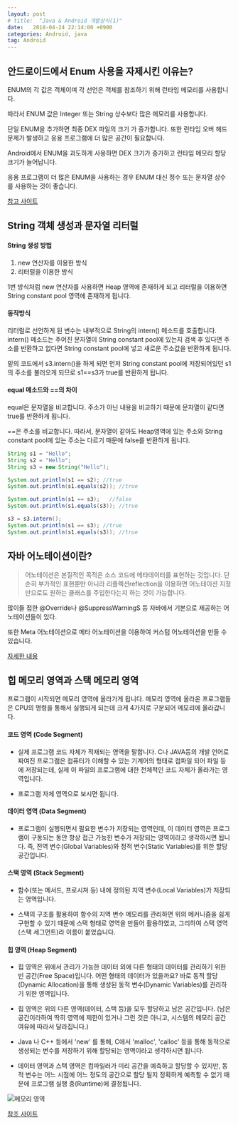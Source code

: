 ```yaml
---
layout: post
# title:  "Java & Android 개발상식(1)"
date:   2018-04-24 22:14:00 +0900
categories: Android, java
tag: Android
---
```


## 안드로이드에서 Enum 사용을 자제시킨 이유는?

ENUM의 각 값은 객체이며 각 선언은 객체를 참조하기 위해 런타임 메모리를 사용합니다.

따라서 ENUM 값은 Integer 또는 String 상수보다 많은 메모리를 사용합니다.

단일 ENUM을 추가하면 최종 DEX 파일의 크기 가 증가합니다. 또한 런타임 오버 헤드 문제가 발생하고 응용 프로그램에 더 많은 공간이 필요합니다.

Android에서 ENUM을 과도하게 사용하면 DEX 크기가 증가하고 런타임 메모리 할당 크기가 늘어납니다.

응용 프로그램이 더 많은 ENUM을 사용하는 경우 ENUM 대신 정수 또는 문자열 상수를 사용하는 것이 좋습니다.

[참고 사이트](https://brunch.co.kr/@oemilk/94)

## String 객체 생성과 문자열 리터럴

#### String 생성 방법

1. new 연산자를 이용한 방식
2. 리터럴을 이용한 방식

1번 방식처럼 new 연산자를 사용하면 Heap 영역에 존재하게 되고 리터럴을 이용하면 String constant pool 영역에 존재하게 됩니다.

#### 동작방식

리터럴로 선언하게 된 변수는 내부적으로 String의 intern() 메소드를 호출합니다. intern() 메소드는 주어진 문자열이 String constant pool에 있는지 검색 후 있다면 주소를 반환하고 없다면 String constant pool에 넣고 새로운 주소값을 반환하게 됩니다.

밑의 코드에서 s3.intern()을 하게 되면 먼저 String constant pool에 저장되어있던 s1의 주소를 불러오게 되므로 s1==s3가 true를 반환하게 됩니다.

#### equal 메소드와 ==의 차이

equal은 문자열을 비교합니다. 주소가 아닌 내용을 비교하기 때문에 문자열이 같다면 true를 반환하게 됩니다.

==은 주소를 비교합니다. 따라서, 문자열이 같아도 Heap영역에 있는 주소와 String constant pool에 있는 주소는 다르기 때문에 false를 반환하게 됩니다.

``` java
String s1 = "Hello";
String s2 = "Hello";
String s3 = new String("Hello");

System.out.println(s1 == s2); //true
System.out.println(s1.equals(s2)); //true

System.out.println(s1 == s3);   //false
System.out.println(s1.equals(s3)); //true

s3 = s3.intern();
System.out.println(s1 == s3); //true
System.out.println(s1.equals(s3)); //true
```
## 자바 어노테이션이란?

> 어노테이션은 본질적인 목적은 소스 코드에 메타데이터를 표현하는 것입니다. 단순히 부가적인 표현뿐만 아니라 리플렉션reflection을 이용하면 어노테이션 지정만으로도 원하는 클래스를 주입한다는지 하는 것이 가능합니다.

많이들 접한 @Override나 @SuppressWarningS 등 자바에서 기본으로 제공하는 어노테이션들이 있다.

또한 Meta 어노테이션으로 메타 어노테이션을 이용하여 커스텀 어노테이션을 만들 수 있습니다.

[자세한 내용](http://jdm.kr/blog/216)

## 힙 메모리 영역과 스택 메모리 영역

프로그램이 시작되면 메모리 영역에 올라가게 됩니다. 메모리 영역에 올라온 프로그램들은 CPU의 명령을 통해서 실행되게 되는데 크게 4가지로 구분되어 메모리에 올라갑니다.

#### 코드 영역 (Code Segment)

- 실제 프로그램 코드 자체가 적재되는 영역을 말합니다. C나 JAVA등의 개발 언어로 짜여진 프로그램은 컴퓨터가 이해할 수 있는 기계어의 형태로 컴파일 되어 파일 등에 저장되는데, 실제 이 파일의 프로그램에 대한 전체적인 코드 자체가 올라가는 영역입니다.

- 프로그램 자체 영역으로 보시면 됩니다.

#### 데이터 영역 (Data Segment)

- 프로그램이 실행되면서 필요한 변수가 저장되는 영역인데, 이 데이터 영역은 프로그램이 구동되는 동안 항상 접근 가능한 변수가 저장되는 영역이라고 생각하시면 됩니다. 즉, 전역 변수(Global Variables)와 정적 변수(Static Variables)를 위한 할당 공간입니다.

#### 스택 영역 (Stack Segment)

- 함수(또는 메서드, 프로시져 등) 내에 정의된 지역 변수(Local Variables)가 저장되는 영역입니다.

- 스택의 구조를 활용하여 함수의 지역 변수 메모리를 관리하면 위의 메커니즘을 쉽게 구현할 수 있기 때문에 스택 형태로 영역을 만들어 활용하였고, 그리하여 스택 영역(스택 세그먼트)라 이름이 붙었습니다.

#### 힙 영역 (Heap Segment)

- 힙 영역은 위에서 관리가 가능한 데이터 외에 다른 형태의 데이터를 관리하기 위한 빈 공간(Free Space)입니다. 어떤 형태의 데이터가 있을까요? 바로 동적 할당(Dynamic Allocation)을 통해 생성된 동적 변수(Dynamic Variables)를 관리하기 위한 영역입니다.

- 힙 영역은 위의 다른 영역(데이터, 스택 등)을 모두 할당하고 남은 공간입니다. (남은 공간이라하여 딱히 영역에 제한이 있거나 그런 것은 아니고, 시스템의 메모리 공간 여유에 따라서 달라집니다.)

- Java 나 C++ 등에서 'new' 를 통해, C에서 'malloc', 'calloc' 등을 통해 동적으로 생성되는 변수를 저장하기 위해 할당되는 영역이라고 생각하시면 됩니다.

- 데이터 영역과 스택 영역은 컴파일러가 미리 공간을 예측하고 할당할 수 있지만, 동적 변수는 어느 시점에 어느 정도의 공간으로 할당 될지 정확하게 예측할 수 없기 때문에 프로그램 실행 중(Runtime)에 결정됩니다.

![메모리 영역](https://quarl894.github.io/assets/posts/20180424/memory_img.png)

[참조 사이트](https://ooz.co.kr/244)

[jekyll-gh]:   https://github.com/quarl894
